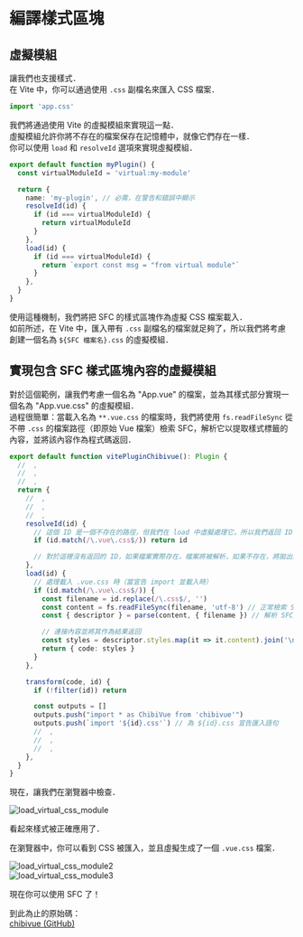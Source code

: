# 編譯樣式區塊

## 虛擬模組

讓我們也支援樣式．\
在 Vite 中，你可以通過使用 `.css` 副檔名來匯入 CSS 檔案．

```js
import 'app.css'
```

我們將通過使用 Vite 的虛擬模組來實現這一點．\
虛擬模組允許你將不存在的檔案保存在記憶體中，就像它們存在一樣．\
你可以使用 `load` 和 `resolveId` 選項來實現虛擬模組．

```ts
export default function myPlugin() {
  const virtualModuleId = 'virtual:my-module'

  return {
    name: 'my-plugin', // 必需，在警告和錯誤中顯示
    resolveId(id) {
      if (id === virtualModuleId) {
        return virtualModuleId
      }
    },
    load(id) {
      if (id === virtualModuleId) {
        return `export const msg = "from virtual module"`
      }
    },
  }
}
```

使用這種機制，我們將把 SFC 的樣式區塊作為虛擬 CSS 檔案載入．\
如前所述，在 Vite 中，匯入帶有 `.css` 副檔名的檔案就足夠了，所以我們將考慮創建一個名為 `${SFC 檔案名}.css` 的虛擬模組．

## 實現包含 SFC 樣式區塊內容的虛擬模組

對於這個範例，讓我們考慮一個名為 "App.vue" 的檔案，並為其樣式部分實現一個名為 "App.vue.css" 的虛擬模組．\
過程很簡單：當載入名為 `**.vue.css` 的檔案時，我們將使用 `fs.readFileSync` 從不帶 `.css` 的檔案路徑（即原始 Vue 檔案）檢索 SFC，解析它以提取樣式標籤的內容，並將該內容作為程式碼返回．

```ts
export default function vitePluginChibivue(): Plugin {
  //  ,
  //  ,
  //  ,
  return {
    //  ,
    //  ,
    //  ,
    resolveId(id) {
      // 這個 ID 是一個不存在的路徑，但我們在 load 中虛擬處理它，所以我們返回 ID 以表明它可以被載入
      if (id.match(/\.vue\.css$/)) return id

      // 對於這裡沒有返回的 ID，如果檔案實際存在，檔案將被解析，如果不存在，將拋出錯誤
    },
    load(id) {
      // 處理載入 .vue.css 時（當宣告 import 並載入時）
      if (id.match(/\.vue\.css$/)) {
        const filename = id.replace(/\.css$/, '')
        const content = fs.readFileSync(filename, 'utf-8') // 正常檢索 SFC 檔案
        const { descriptor } = parse(content, { filename }) // 解析 SFC

        // 連接內容並將其作為結果返回
        const styles = descriptor.styles.map(it => it.content).join('\n')
        return { code: styles }
      }
    },

    transform(code, id) {
      if (!filter(id)) return

      const outputs = []
      outputs.push("import * as ChibiVue from 'chibivue'")
      outputs.push(`import '${id}.css'`) // 為 ${id}.css 宣告匯入語句
      //  ,
      //  ,
      //  ,
    },
  }
}
```

現在，讓我們在瀏覽器中檢查．

![load_virtual_css_module](https://raw.githubusercontent.com/chibivue-land/chibivue/main/book/images/load_virtual_css_module.png)

看起來樣式被正確應用了．

在瀏覽器中，你可以看到 CSS 被匯入，並且虛擬生成了一個 `.vue.css` 檔案．

![load_virtual_css_module2](https://raw.githubusercontent.com/chibivue-land/chibivue/main/book/images/load_virtual_css_module2.png)  
![load_virtual_css_module3](https://raw.githubusercontent.com/chibivue-land/chibivue/main/book/images/load_virtual_css_module3.png)

現在你可以使用 SFC 了！

到此為止的原始碼：  
[chibivue (GitHub)](https://github.com/chibivue-land/chibivue/tree/main/book/impls/10_minimum_example/070_sfc_compiler4)
